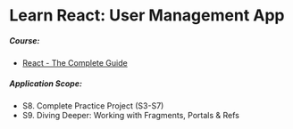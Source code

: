 # Learn React: User Management App

##### Course:

- [React - The Complete Guide](https://www.udemy.com/course/react-the-complete-guide-incl-redux)

##### Application Scope:

- S8. Complete Practice Project (S3-S7)
- S9. Diving Deeper: Working with Fragments, Portals & Refs
